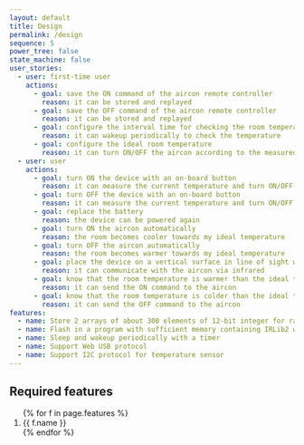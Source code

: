 ```yaml
---
layout: default
title: Design
permalink: /design
sequence: 5
power_tree: false
state_machine: false
user_stories:
  - user: first-time user
    actions:
      - goal: save the ON command of the aircon remote controller
        reason: it can be stored and replayed
      - goal: save the OFF command of the aircon remote controller
        reason: it can be stored and replayed
      - goal: configure the interval time for checking the room temperature
        reason: it can wakeup periodically to check the temperature
      - goal: configure the ideal room temperature
        reason: it can turn ON/OFF the aircon according to the measured temperature
  - user: user
    actions:
      - goal: turn ON the device with an on-board button
        reason: it can measure the current temperature and turn ON/OFF the aircon periodically
      - goal: turn OFF the device with an on-board button
        reason: it can measure the current temperature and turn ON/OFF the aircon periodically
      - goal: replace the battery
        reason: the device can be powered again
      - goal: turn ON the aircon automatically
        reason: the room becomes cooler towards my ideal temperature
      - goal: turn OFF the aircon automatically
        reason: the room becomes warmer towards my ideal temperature
      - goal: place the device on a vertical surface in line of sight with the aircon
        reason: it can communicate with the aircon via infrared
      - goal: know that the room temperature is warmer than the ideal temperature through an on-board RGB LED
        reason: it can send the ON command to the aircon
      - goal: know that the room temperature is colder than the ideal temperature through an on-board RGB LED
        reason: it can send the OFF command to the aircon
features:
  - name: Store 2 arrays of about 300 elements of 12-bit integer for raw IR code
  - name: Flash in a program with sufficient memory containing IRLib2 with both IR emitter and receiver, compression algorithm. <code> Sketch uses 5476 bytes (16%) of program storage space. Maximum is 32256 bytes. Global variables use 2156 bytes (105%) of dynamic memory, leaving -108 bytes for local variables. Maximum is 2048 bytes.</code> Not enough memory; see <a href="https://www.arduino.cc/en/Guide/Troubleshooting#size">Troubleshooting Guide</a> for tips on reducing your footprint.
  - name: Sleep and wakeup periodically with a timer
  - name: Support Web USB protocol
  - name: Support I2C protocol for temperature sensor
---
```


<section class="section is-small">
  <div class="container">
    <h2 class="title is-1">Required features</h2>
    <div class="content is-medium">
      <ol>
        {% for f in page.features %}
        <li>{{ f.name }}</li>
        {% endfor %}
      </ol>
    </div>
  </div>
</section>
